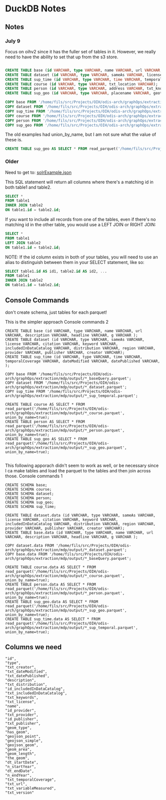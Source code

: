 # DuckDB Notes


## Notes

### July 9

Focus on oihv2 since it has the fuller set of tables in it.  However, we really need to have the 
ability to set that up from the s3 store.  

```sql

CREATE TABLE base (id VARCHAR, type VARCHAR, name VARCHAR, url VARCHAR, description VARCHAR, headline VARCHAR, g VARCHAR );
CREATE TABLE dataset (id VARCHAR, type VARCHAR, sameAs VARCHAR, license VARCHAR, citation VARCHAR, keyword VARCHAR, includedInDataCatalog VARCHAR, distribution VARCHAR, region VARCHAR, provider VARCHAR, publisher VARCHAR, creator VARCHAR);
CREATE TABLE sup_time (id VARCHAR, type VARCHAR, time VARCHAR, temporalCoverage VARCHAR, dateModified VARCHAR, datePublished VARCHAR, );
CREATE TABLE course (id VARCHAR, type VARCHAR, txt_location VARCHAR);
CREATE TABLE person (id VARCHAR, type VARCHAR, address VARCHAR, txt_knowsAbout VARCHAR, txt_knowsLanguage VARCHAR);
CREATE TABLE sup_geo (id VARCHAR, type VARCHAR, placename VARCHAR, geotype VARCHAR, geompred VARCHAR, geom VARCHAR, lat VARCHAR, long VARCHAR, g VARCHAR );

COPY base FROM '/home/fils/src/Projects/OIH/odis-arch/graphOps/extraction/mdp/output/*_baseQuery.parquet';
COPY dataset FROM '/home/fils/src/Projects/OIH/odis-arch/graphOps/extraction/mdp/output/*_dataset.parquet';
COPY sup_time FROM '/home/fils/src/Projects/OIH/odis-arch/graphOps/extraction/mdp/output/*_sup_temporal.parquet';
COPY course FROM '/home/fils/src/Projects/OIH/odis-arch/graphOps/extraction/mdp/output/*_course.parquet';
COPY person FROM '/home/fils/src/Projects/OIH/odis-arch/graphOps/extraction/mdp/output/*_person.parquet';
COPY sup_geo FROM '/home/fils/src/Projects/OIH/odis-arch/graphOps/extraction/mdp/output/*_sup_geo.parquet';


```

The old examples had union_by_name, but I am not sure what the value of these is.  

```sql
CREATE TABLE sup_geo AS SELECT * FROM read_parquet('/home/fils/src/Projects/OIH/odis-arch/graphOps/extraction/mdp/output/*_sup_geo.parquet',  union_by_name=true);
```



### Older

Need to get to: [solrExample.json](solrExample.json)

This SQL statement will return all columns where there's a matching id in both table1 and table2.
```sql
SELECT *
FROM table1
INNER JOIN table2
ON table1.id = table2.id;
```

If you want to include all records from one of the tables, 
even if there's no matching id in the other table, you would use a LEFT JOIN or RIGHT JOIN:
```sql
SELECT *
FROM table1
LEFT JOIN table2
ON table1.id = table2.id;
```

NOTE: If the id column exists in both of your tables,
you will need to use an alias to distinguish between them in your SELECT statement, like so:
```sql
SELECT table1.id AS id1, table2.id AS id2, ...
FROM table1
INNER JOIN table2
ON table1.id = table2.id;
```

## Console Commands
don't create schema, just tables for each parquet!

This is the simpler approach 
Console commands 2
```
CREATE TABLE base (id VARCHAR, type VARCHAR, name VARCHAR, url VARCHAR, description VARCHAR, headline VARCHAR, g VARCHAR );
CREATE TABLE dataset (id VARCHAR, type VARCHAR, sameAs VARCHAR, license VARCHAR, citation VARCHAR, keyword VARCHAR, includedInDataCatalog VARCHAR, distribution VARCHAR, region VARCHAR, provider VARCHAR, publisher VARCHAR, creator VARCHAR);
CREATE TABLE sup_time (id VARCHAR, type VARCHAR, time VARCHAR, temporalCoverage VARCHAR, dateModified VARCHAR, datePublished VARCHAR, );

COPY base FROM '/home/fils/src/Projects/OIH/odis-arch/graphOps/extraction/mdp/output/*_baseQuery.parquet';
COPY dataset FROM '/home/fils/src/Projects/OIH/odis-arch/graphOps/extraction/mdp/output/*_dataset.parquet';
COPY sup_time FROM '/home/fils/src/Projects/OIH/odis-arch/graphOps/extraction/mdp/output/*_sup_temporal.parquet';

CREATE TABLE course AS SELECT * FROM read_parquet('/home/fils/src/Projects/OIH/odis-arch/graphOps/extraction/mdp/output/*_course.parquet',  union_by_name=true);
CREATE TABLE person AS SELECT * FROM read_parquet('/home/fils/src/Projects/OIH/odis-arch/graphOps/extraction/mdp/output/*_person.parquet',  union_by_name=true);
CREATE TABLE sup_geo AS SELECT * FROM read_parquet('/home/fils/src/Projects/OIH/odis-arch/graphOps/extraction/mdp/output/*_sup_geo.parquet',  union_by_name=true);


```

This following apporach didn't seem to work as well, or be necessary since I ca
make tables and load the parquet to the tables and then join across those.
Console commands 1
```
CREATE SCHEMA base;
CREATE SCHEMA course;
CREATE SCHEMA dataset;
CREATE SCHEMA person;
CREATE SCHEMA sup_geo;
CREATE SCHEMA sup_time;

CREATE TABLE dataset.data (id VARCHAR, type VARCHAR, sameAs VARCHAR, license VARCHAR, citation VARCHAR, keyword VARCHAR, includedInDataCatalog VARCHAR, distribution VARCHAR, region VARCHAR, provider VARCHAR, publisher VARCHAR, creator VARCHAR);
CREATE TABLE base.data (id VARCHAR, type VARCHAR, name VARCHAR, url VARCHAR, description VARCHAR, headline VARCHAR, g VARCHAR );

COPY dataset.data FROM '/home/fils/src/Projects/OIH/odis-arch/graphOps/extraction/mdp/output/*_dataset.parquet';
COPY base.data FROM '/home/fils/src/Projects/OIH/odis-arch/graphOps/extraction/mdp/output/*_baseQuery.parquet';

CREATE TABLE course.data AS SELECT * FROM read_parquet('/home/fils/src/Projects/OIH/odis-arch/graphOps/extraction/mdp/output/*_course.parquet',  union_by_name=true);
CREATE TABLE person.data AS SELECT * FROM read_parquet('/home/fils/src/Projects/OIH/odis-arch/graphOps/extraction/mdp/output/*_person.parquet',  union_by_name=true);
CREATE TABLE sup_geo.data AS SELECT * FROM read_parquet('/home/fils/src/Projects/OIH/odis-arch/graphOps/extraction/mdp/output/*_sup_geo.parquet',  union_by_name=true);
CREATE TABLE sup_time.data AS SELECT * FROM read_parquet('/home/fils/src/Projects/OIH/odis-arch/graphOps/extraction/mdp/output/*_sup_temporal.parquet',  union_by_name=true);

```

## Columns we need

```
"id",
"type",
"txt_creator",
"txt_dateModified",
"txt_datePublished",
"description",
"txt_distribution",
"id_includedInDataCatalog",
"txt_includedInDataCatalog",
"txt_keywords",
"txt_license",
"name",
"id_provider",
"txt_provider",
"id_publisher",
"txt_publisher",
"geom_type",
"has_geom",
"geojson_point",
"geojson_simple",
"geojson_geom",
"geom_area",
"geom_length",
"the_geom",
"dt_startDate",
"n_startYear",
"dt_endDate",
"n_endYear",
"txt_temporalCoverage",
"txt_url",
"txt_variableMeasured",
"txt_version"
```

